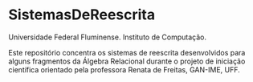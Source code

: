 # SistemasDeReescrita
Universidade Federal Fluminense.
Instituto de Computação.

Este repositório concentra os sistemas de reescrita desenvolvidos para alguns fragmentos da Álgebra Relacional durante o projeto de iniciação científica orientado pela professora Renata de Freitas, GAN-IME, UFF.
